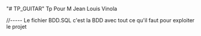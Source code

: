 "# TP_GUITAR" 
Tp Pour M Jean Louis Vinola


//----- Le fichier BDD.SQL c'est la BDD avec tout ce qu'il faut pour exploiter le projet
